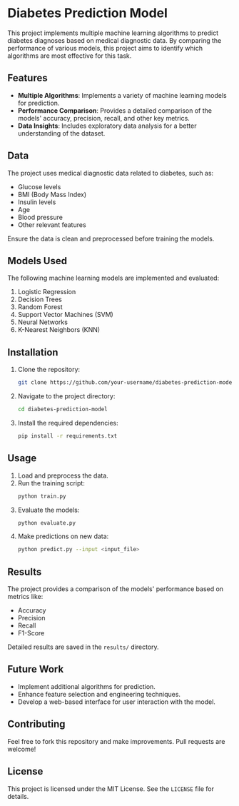 
# Diabetes Prediction Model

This project implements multiple machine learning algorithms to predict diabetes diagnoses based on medical diagnostic data. By comparing the performance of various models, this project aims to identify which algorithms are most effective for this task.

## Features
- **Multiple Algorithms**: Implements a variety of machine learning models for prediction.
- **Performance Comparison**: Provides a detailed comparison of the models' accuracy, precision, recall, and other key metrics.
- **Data Insights**: Includes exploratory data analysis for a better understanding of the dataset.

## Data
The project uses medical diagnostic data related to diabetes, such as:
- Glucose levels
- BMI (Body Mass Index)
- Insulin levels
- Age
- Blood pressure
- Other relevant features

Ensure the data is clean and preprocessed before training the models.

## Models Used
The following machine learning models are implemented and evaluated:
1. Logistic Regression
2. Decision Trees
3. Random Forest
4. Support Vector Machines (SVM)
5. Neural Networks
6. K-Nearest Neighbors (KNN)

## Installation
1. Clone the repository:
   ```bash
   git clone https://github.com/your-username/diabetes-prediction-model.git
   ```
2. Navigate to the project directory:
   ```bash
   cd diabetes-prediction-model
   ```
3. Install the required dependencies:
   ```bash
   pip install -r requirements.txt
   ```

## Usage
1. Load and preprocess the data.
2. Run the training script:
   ```bash
   python train.py
   ```
3. Evaluate the models:
   ```bash
   python evaluate.py
   ```
4. Make predictions on new data:
   ```bash
   python predict.py --input <input_file>
   ```

## Results
The project provides a comparison of the models' performance based on metrics like:
- Accuracy
- Precision
- Recall
- F1-Score

Detailed results are saved in the `results/` directory.

## Future Work
- Implement additional algorithms for prediction.
- Enhance feature selection and engineering techniques.
- Develop a web-based interface for user interaction with the model.

## Contributing
Feel free to fork this repository and make improvements. Pull requests are welcome!

## License
This project is licensed under the MIT License. See the `LICENSE` file for details.


